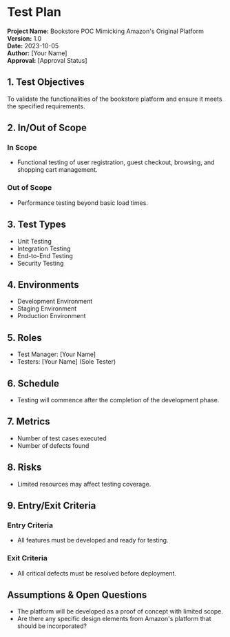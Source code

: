 # Test Plan

**Project Name:** Bookstore POC Mimicking Amazon's Original Platform  
**Version:** 1.0  
**Date:** 2023-10-05  
**Author:** [Your Name]  
**Approval:** [Approval Status]

## 1. Test Objectives  
To validate the functionalities of the bookstore platform and ensure it meets the specified requirements.

## 2. In/Out of Scope  
### In Scope  
- Functional testing of user registration, guest checkout, browsing, and shopping cart management.  
### Out of Scope  
- Performance testing beyond basic load times.

## 3. Test Types  
- Unit Testing  
- Integration Testing  
- End-to-End Testing  
- Security Testing

## 4. Environments  
- Development Environment  
- Staging Environment  
- Production Environment

## 5. Roles  
- Test Manager: [Your Name]  
- Testers: [Your Name] (Sole Tester)

## 6. Schedule  
- Testing will commence after the completion of the development phase.

## 7. Metrics  
- Number of test cases executed  
- Number of defects found

## 8. Risks  
- Limited resources may affect testing coverage.

## 9. Entry/Exit Criteria  
### Entry Criteria  
- All features must be developed and ready for testing.  
### Exit Criteria  
- All critical defects must be resolved before deployment.

## Assumptions & Open Questions  
- The platform will be developed as a proof of concept with limited scope.  
- Are there any specific design elements from Amazon's platform that should be incorporated?